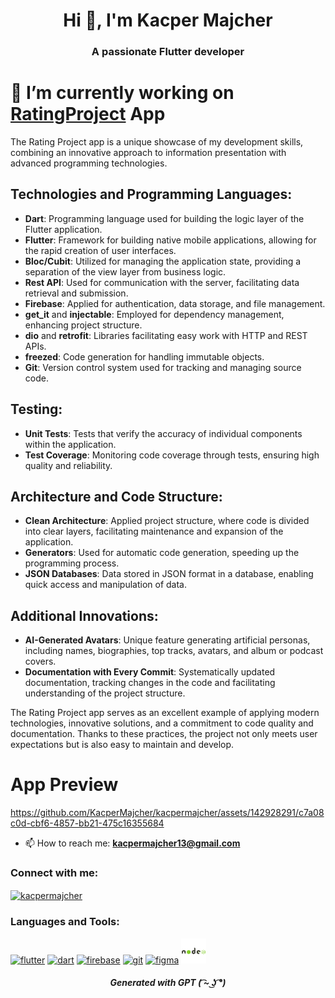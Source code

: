 <h1 align="center">Hi 👋, I'm Kacper Majcher</h1>
<h3 align="center">A passionate Flutter developer</h3>

# 🔭 I’m currently working on [RatingProject](https://github.com/KacperMajcher/rating) App

The Rating Project app is a unique showcase of my development skills, combining an innovative approach to information presentation with advanced programming technologies.

## Technologies and Programming Languages:
- **Dart**: Programming language used for building the logic layer of the Flutter application.
- **Flutter**: Framework for building native mobile applications, allowing for the rapid creation of user interfaces.
- **Bloc/Cubit**: Utilized for managing the application state, providing a separation of the view layer from business logic.
- **Rest API**: Used for communication with the server, facilitating data retrieval and submission.
- **Firebase**: Applied for authentication, data storage, and file management.
- **get_it** and **injectable**: Employed for dependency management, enhancing project structure.
- **dio** and **retrofit**: Libraries facilitating easy work with HTTP and REST APIs.
- **freezed**: Code generation for handling immutable objects.
- **Git**: Version control system used for tracking and managing source code.

## Testing:
- **Unit Tests**: Tests that verify the accuracy of individual components within the application.
- **Test Coverage**: Monitoring code coverage through tests, ensuring high quality and reliability.

## Architecture and Code Structure:
- **Clean Architecture**: Applied project structure, where code is divided into clear layers, facilitating maintenance and expansion of the application.
- **Generators**: Used for automatic code generation, speeding up the programming process.
- **JSON Databases**: Data stored in JSON format in a database, enabling quick access and manipulation of data.

## Additional Innovations:
- **AI-Generated Avatars**: Unique feature generating artificial personas, including names, biographies, top tracks, avatars, and album or podcast covers.
- **Documentation with Every Commit**: Systematically updated documentation, tracking changes in the code and facilitating understanding of the project structure.

The Rating Project app serves as an excellent example of applying modern technologies, innovative solutions, and a commitment to code quality and documentation. Thanks to these practices, the project not only meets user expectations but is also easy to maintain and develop.

# App Preview

https://github.com/KacperMajcher/kacpermajcher/assets/142928291/c7a08c0d-cbf6-4857-bb21-475c16355684

- 📫 How to reach me: **kacpermajcher13@gmail.com**

<h3 align="left">Connect with me:</h3>
<p align="left">
  <a href="https://linkedin.com/in/kacpermajcher" target="blank"><img align="center" src="https://raw.githubusercontent.com/rahuldkjain/github-profile-readme-generator/master/src/images/icons/Social/linked-in-alt.svg" alt="kacpermajcher" height="30" width="40" /></a>
</p>

<h3 align="left">Languages and Tools:</h3>
<p align="left">
  <a href="https://flutter.dev" target="_blank" rel="noreferrer"><img src="https://www.vectorlogo.zone/logos/flutterio/flutterio-icon.svg" alt="flutter" width="40" height="40"/></a>
  <a href="https://dart.dev" target="_blank" rel="noreferrer"><img src="https://www.vectorlogo.zone/logos/dartlang/dartlang-icon.svg" alt="dart" width="40" height="40"/></a>
  <a href="https://firebase.google.com/" target="_blank" rel="noreferrer"><img src="https://www.vectorlogo.zone/logos/firebase/firebase-icon.svg" alt="firebase" width="40" height="40"/></a>
  <a href="https://git-scm.com/" target="_blank" rel="noreferrer"><img src="https://www.vectorlogo.zone/logos/git-scm/git-scm-icon.svg" alt="git" width="40" height="40"/></a>
  <a href="https://www.figma.com/" target="_blank" rel="noreferrer"><img src="https://www.vectorlogo.zone/logos/figma/figma-icon.svg" alt="figma" width="40" height="40"/></a>
  <a href="https://nodejs.org" target="_blank" rel="noreferrer"><img src="https://raw.githubusercontent.com/devicons/devicon/master/icons/nodejs/nodejs-original-wordmark.svg" alt="nodejs" width="40" height="40"/></a>
</p>









<h5 align="center">Generated with GPT ( ͡~ ͜ʖ ͡°)</h5>
